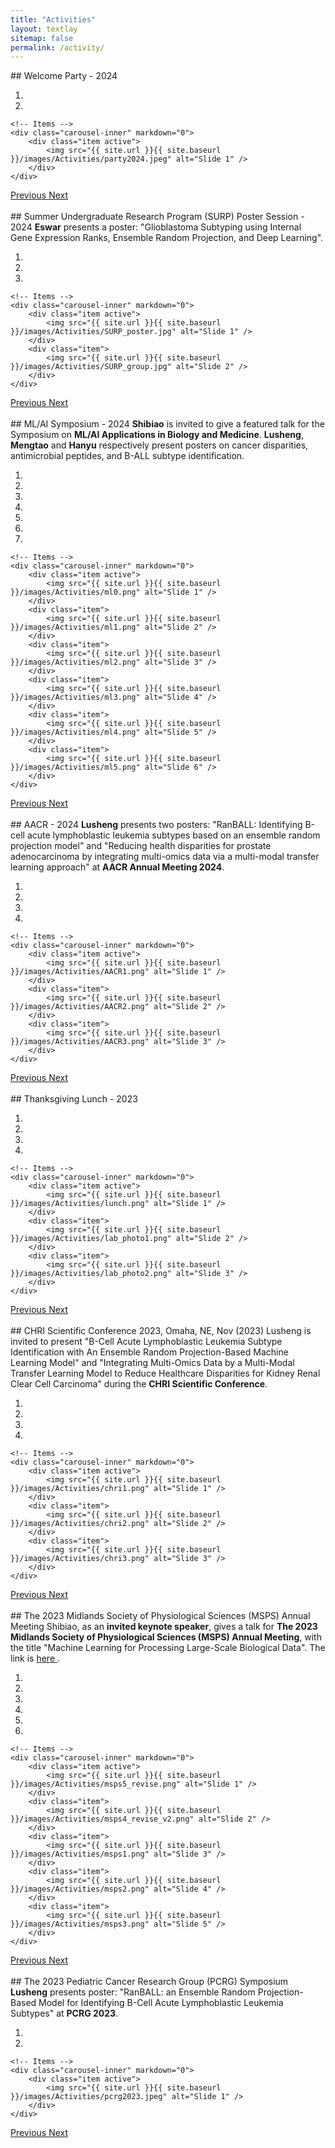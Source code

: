```yaml
---
title: "Activities"
layout: textlay
sitemap: false
permalink: /activity/
---
```

<div id="textid" class="col-sm-12">
## Welcome Party - 2024
</div>
<div class="col-sm-9">
<div markdown="0" id="carousel7" class="carousel slide" data-ride="carousel" data-interval="4000" data-pause="hover" >
    <!-- Menu -->
    <ol class="carousel-indicators">
        <li data-target="#carousel7" data-slide-to="0" class="active"></li>
        <li data-target="#carousel7" data-slide-to="1"></li>
    </ol>

    <!-- Items -->
    <div class="carousel-inner" markdown="0">
        <div class="item active">
            <img src="{{ site.url }}{{ site.baseurl }}/images/Activities/party2024.jpeg" alt="Slide 1" />
        </div>
    </div>
  <a class="left carousel-control" href="#carousel7" role="button" data-slide="prev">
    <span class="glyphicon glyphicon-chevron-left" aria-hidden="true"></span>
    <span class="sr-only">Previous</span>
  </a>
  <a class="right carousel-control" href="#carousel7" role="button" data-slide="next">
    <span class="glyphicon glyphicon-chevron-right" aria-hidden="true"></span>
    <span class="sr-only">Next</span>
  </a>
</div>
</div>
<br>
<div id="textid" class="col-sm-12">
## Summer Undergraduate Research Program (SURP) Poster Session - 2024
<strong>Eswar</strong> presents a poster: "Glioblastoma Subtyping using Internal Gene Expression Ranks, Ensemble Random Projection, and Deep Learning​".
</div>
<div class="col-sm-9">
<div markdown="0" id="carousel6" class="carousel slide" data-ride="carousel" data-interval="4000" data-pause="hover" >
    <!-- Menu -->
    <ol class="carousel-indicators">
        <li data-target="#carousel6" data-slide-to="0" class="active"></li> 
        <li data-target="#carousel6" data-slide-to="1"></li>
        <li data-target="#carousel6" data-slide-to="2"></li>
    </ol>

    <!-- Items -->
    <div class="carousel-inner" markdown="0">
        <div class="item active">
            <img src="{{ site.url }}{{ site.baseurl }}/images/Activities/SURP_poster.jpg" alt="Slide 1" />
        </div>
        <div class="item">
            <img src="{{ site.url }}{{ site.baseurl }}/images/Activities/SURP_group.jpg" alt="Slide 2" />
        </div>   
    </div>
  <a class="left carousel-control" href="#carousel6" role="button" data-slide="prev">
    <span class="glyphicon glyphicon-chevron-left" aria-hidden="true"></span>
    <span class="sr-only">Previous</span>
  </a>
  <a class="right carousel-control" href="#carousel6" role="button" data-slide="next">
    <span class="glyphicon glyphicon-chevron-right" aria-hidden="true"></span>
    <span class="sr-only">Next</span>
  </a>
</div>
</div>
<br>
<div id="textid" class="col-sm-12">
## ML/AI Symposium - 2024
<strong>Shibiao</strong> is invited to give a featured talk for the Symposium on <strong>ML/AI Applications in Biology and Medicine</strong>.
<strong>Lusheng</strong>, <strong>Mengtao</strong> and <strong>Hanyu</strong> respectively present posters on cancer disparities, antimicrobial peptides, and B-ALL subtype identification.
</div>
<div class="col-sm-9">
<div markdown="0" id="carousel5" class="carousel slide" data-ride="carousel" data-interval="4000" data-pause="hover" >
    <!-- Menu -->
    <ol class="carousel-indicators">
        <li data-target="#carousel5" data-slide-to="0" class="active"></li> 
        <li data-target="#carousel5" data-slide-to="1"></li>
        <li data-target="#carousel5" data-slide-to="2"></li>
        <li data-target="#carousel5" data-slide-to="3"></li>
        <li data-target="#carousel5" data-slide-to="4"></li>
        <li data-target="#carousel5" data-slide-to="5"></li>
        <li data-target="#carousel5" data-slide-to="6"></li>  
    </ol>

    <!-- Items -->
    <div class="carousel-inner" markdown="0">
        <div class="item active">
            <img src="{{ site.url }}{{ site.baseurl }}/images/Activities/ml0.png" alt="Slide 1" />
        </div>
        <div class="item">
            <img src="{{ site.url }}{{ site.baseurl }}/images/Activities/ml1.png" alt="Slide 2" />
        </div>
        <div class="item">
            <img src="{{ site.url }}{{ site.baseurl }}/images/Activities/ml2.png" alt="Slide 3" />
        </div>
        <div class="item">
            <img src="{{ site.url }}{{ site.baseurl }}/images/Activities/ml3.png" alt="Slide 4" />
        </div>
        <div class="item">
            <img src="{{ site.url }}{{ site.baseurl }}/images/Activities/ml4.png" alt="Slide 5" />
        </div> 
        <div class="item">
            <img src="{{ site.url }}{{ site.baseurl }}/images/Activities/ml5.png" alt="Slide 6" />
        </div>        
    </div>
  <a class="left carousel-control" href="#carousel5" role="button" data-slide="prev">
    <span class="glyphicon glyphicon-chevron-left" aria-hidden="true"></span>
    <span class="sr-only">Previous</span>
  </a>
  <a class="right carousel-control" href="#carousel5" role="button" data-slide="next">
    <span class="glyphicon glyphicon-chevron-right" aria-hidden="true"></span>
    <span class="sr-only">Next</span>
  </a>
</div>
</div>
<br>
<div id="textid" class="col-sm-12">
## AACR - 2024
<strong>Lusheng</strong> presents two posters: "RanBALL: Identifying B-cell acute lymphoblastic leukemia subtypes based on an ensemble random projection model" and "Reducing health disparities for prostate adenocarcinoma by integrating multi-omics data via a multi-modal transfer learning approach" at <strong>AACR Annual Meeting 2024</strong>.
</div>
<div class="col-sm-9">
<div markdown="0" id="carousel3" class="carousel slide" data-ride="carousel" data-interval="4000" data-pause="hover" >
    <!-- Menu -->
    <ol class="carousel-indicators">
        <li data-target="#carousel3" data-slide-to="0" class="active"></li>
        <li data-target="#carousel3" data-slide-to="1"></li>
        <li data-target="#carousel3" data-slide-to="2"></li>
        <li data-target="#carousel3" data-slide-to="3"></li>
    </ol>

    <!-- Items -->
    <div class="carousel-inner" markdown="0">
        <div class="item active">
            <img src="{{ site.url }}{{ site.baseurl }}/images/Activities/AACR1.png" alt="Slide 1" />
        </div>
        <div class="item">
            <img src="{{ site.url }}{{ site.baseurl }}/images/Activities/AACR2.png" alt="Slide 2" />
        </div>
        <div class="item">
            <img src="{{ site.url }}{{ site.baseurl }}/images/Activities/AACR3.png" alt="Slide 3" />
        </div>
    </div>
  <a class="left carousel-control" href="#carousel3" role="button" data-slide="prev">
    <span class="glyphicon glyphicon-chevron-left" aria-hidden="true"></span>
    <span class="sr-only">Previous</span>
  </a>
  <a class="right carousel-control" href="#carousel3" role="button" data-slide="next">
    <span class="glyphicon glyphicon-chevron-right" aria-hidden="true"></span>
    <span class="sr-only">Next</span>
  </a>
</div>
</div>
<br>
<div id="textid" class="col-sm-12">
## Thanksgiving Lunch - 2023
</div>
<div class="col-sm-9">
<div markdown="0" id="carousel" class="carousel slide" data-ride="carousel" data-interval="4000" data-pause="hover" >
    <!-- Menu -->
    <ol class="carousel-indicators">
        <li data-target="#carousel" data-slide-to="0" class="active"></li>
        <li data-target="#carousel" data-slide-to="1"></li>
        <li data-target="#carousel" data-slide-to="2"></li>
        <li data-target="#carousel" data-slide-to="3"></li>
    </ol>

    <!-- Items -->
    <div class="carousel-inner" markdown="0">
        <div class="item active">
            <img src="{{ site.url }}{{ site.baseurl }}/images/Activities/lunch.png" alt="Slide 1" />
        </div>
        <div class="item">
            <img src="{{ site.url }}{{ site.baseurl }}/images/Activities/lab_photo1.png" alt="Slide 2" />
        </div>
        <div class="item">
            <img src="{{ site.url }}{{ site.baseurl }}/images/Activities/lab_photo2.png" alt="Slide 3" />
        </div>
    </div>
  <a class="left carousel-control" href="#carousel" role="button" data-slide="prev">
    <span class="glyphicon glyphicon-chevron-left" aria-hidden="true"></span>
    <span class="sr-only">Previous</span>
  </a>
  <a class="right carousel-control" href="#carousel" role="button" data-slide="next">
    <span class="glyphicon glyphicon-chevron-right" aria-hidden="true"></span>
    <span class="sr-only">Next</span>
  </a>
</div>
</div>
<br>
<div id="textid" class="col-sm-12">
## CHRI Scientific Conference 2023, Omaha, NE, Nov (2023)
Lusheng is invited to present "B-Cell Acute Lymphoblastic Leukemia Subtype Identification with An Ensemble Random Projection-Based Machine Learning Model" and "Integrating Multi-Omics Data by a Multi-Modal Transfer Learning Model to Reduce Healthcare Disparities for Kidney Renal Clear Cell Carcinoma" during the <b>CHRI Scientific Conference</b>.
</div>
<div class="col-sm-9">
<div markdown="0" id="carousel1" class="carousel slide" data-ride="carousel" data-interval="4000" data-pause="hover" >
    <!-- Menu -->
    <ol class="carousel-indicators">
        <li data-target="#carousel1" data-slide-to="0" class="active"></li>
        <li data-target="#carousel1" data-slide-to="1"></li>
        <li data-target="#carousel1" data-slide-to="2"></li>
        <li data-target="#carousel1" data-slide-to="3"></li>
    </ol>

    <!-- Items -->
    <div class="carousel-inner" markdown="0">
        <div class="item active">
            <img src="{{ site.url }}{{ site.baseurl }}/images/Activities/chri1.png" alt="Slide 1" />
        </div>
        <div class="item">
            <img src="{{ site.url }}{{ site.baseurl }}/images/Activities/chri2.png" alt="Slide 2" />
        </div>
        <div class="item">
            <img src="{{ site.url }}{{ site.baseurl }}/images/Activities/chri3.png" alt="Slide 3" />
        </div>
    </div>
  <a class="left carousel-control" href="#carousel1" role="button" data-slide="prev">
    <span class="glyphicon glyphicon-chevron-left" aria-hidden="true"></span>
    <span class="sr-only">Previous</span>
  </a>
  <a class="right carousel-control" href="#carousel1" role="button" data-slide="next">
    <span class="glyphicon glyphicon-chevron-right" aria-hidden="true"></span>
    <span class="sr-only">Next</span>
  </a>
</div>
</div>
<br>
<div id="textid" class="col-sm-12">
## The 2023 Midlands Society of Physiological Sciences (MSPS) Annual Meeting
Shibiao, as an <strong>invited keynote speaker</strong>, gives a talk for <strong>The 2023 Midlands Society of Physiological Sciences (MSPS) Annual Meeting</strong>, with the title "Machine Learning for Processing Large-Scale Biological Data". The link is <a href="https://msps-online.org/">here </a>.
</div>
<div class="col-sm-9">
<div markdown="0" id="carousel2" class="carousel slide" data-ride="carousel" data-interval="4000" data-pause="hover" >
    <!-- Menu -->
    <ol class="carousel-indicators">
        <li data-target="#carousel2" data-slide-to="0" class="active"></li>
        <li data-target="#carousel2" data-slide-to="1"></li>
        <li data-target="#carousel2" data-slide-to="2"></li>
        <li data-target="#carousel2" data-slide-to="3"></li>
        <li data-target="#carousel2" data-slide-to="4"></li>
        <li data-target="#carousel2" data-slide-to="5"></li>
    </ol>

    <!-- Items -->
    <div class="carousel-inner" markdown="0">
        <div class="item active">
            <img src="{{ site.url }}{{ site.baseurl }}/images/Activities/msps5_revise.png" alt="Slide 1" />
        </div>
        <div class="item">
            <img src="{{ site.url }}{{ site.baseurl }}/images/Activities/msps4_revise_v2.png" alt="Slide 2" />
        </div>
        <div class="item">
            <img src="{{ site.url }}{{ site.baseurl }}/images/Activities/msps1.png" alt="Slide 3" />
        </div>
        <div class="item">
            <img src="{{ site.url }}{{ site.baseurl }}/images/Activities/msps2.png" alt="Slide 4" />
        </div>
        <div class="item">
            <img src="{{ site.url }}{{ site.baseurl }}/images/Activities/msps3.png" alt="Slide 5" />
        </div>
    </div>
  <a class="left carousel-control" href="#carousel2" role="button" data-slide="prev">
    <span class="glyphicon glyphicon-chevron-left" aria-hidden="true"></span>
    <span class="sr-only">Previous</span>
  </a>
  <a class="right carousel-control" href="#carousel2" role="button" data-slide="next">
    <span class="glyphicon glyphicon-chevron-right" aria-hidden="true"></span>
    <span class="sr-only">Next</span>
  </a>
</div>
</div>
<br>
<div id="textid" class="col-sm-12">
## The 2023 Pediatric Cancer Research Group (PCRG) Symposium 
<strong>Lusheng</strong> presents poster: "RanBALL: an Ensemble Random Projection-Based Model for Identifying B-Cell Acute Lymphoblastic Leukemia Subtypes" at <strong>PCRG 2023</strong>.
</div>
<div class="col-sm-9">
<div markdown="0" id="carousel0" class="carousel slide" data-ride="carousel" data-interval="4000" data-pause="hover" >
    <!-- Menu -->
    <ol class="carousel-indicators">
        <li data-target="#carousel0" data-slide-to="0" class="active"></li>
        <li data-target="#carousel0" data-slide-to="1"></li>
    </ol>

    <!-- Items -->
    <div class="carousel-inner" markdown="0">
        <div class="item active">
            <img src="{{ site.url }}{{ site.baseurl }}/images/Activities/pcrg2023.jpeg" alt="Slide 1" />
        </div>
    </div>
  <a class="left carousel-control" href="#carousel0" role="button" data-slide="prev">
    <span class="glyphicon glyphicon-chevron-left" aria-hidden="true"></span>
    <span class="sr-only">Previous</span>
  </a>
  <a class="right carousel-control" href="#carousel0" role="button" data-slide="next">
    <span class="glyphicon glyphicon-chevron-right" aria-hidden="true"></span>
    <span class="sr-only">Next</span>
  </a>
</div>
</div>
